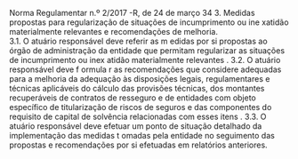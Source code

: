  
 
 
Norma Regulamentar  n.º 2/2017 -R, de 24 de março  34 
3. Medidas propostas para regularização de situações de incumprimento ou ine xatidão 
materialmente relevantes e recomendações de melhoria.  
3.1. O atuário responsável deve referir as m edidas por si propostas ao órgão de administração 
da entidade que permitam regularizar as situações de incumprimento ou inex atidão materialmente 
relevantes . 
3.2. O atuário responsável deve f ormula r as recomendações que considere adequadas para a 
melhoria da adequação às disposições legais, regulamentares e técnicas aplicáveis do cálculo das 
provisões técnicas, dos montantes recuperáveis de contratos de resseguro e de entidades com 
objeto específico de titularização de riscos de seguros e das componentes do requisito de capital 
de solvência relacionadas com esses itens . 
3.3. O atuário responsável deve efetuar um ponto de situação detalhado da implementação das 
medidas t omadas pela entidade no seguimento das propostas e recomendações por si efetuadas 
em relatórios anteriores.  
 